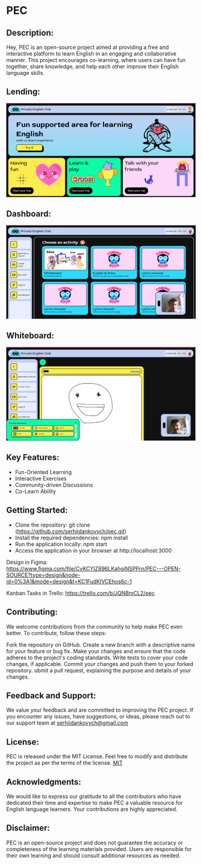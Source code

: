 # PEC 

## Description:

Hey,  PEC is an open-source project aimed at providing a free and interactive platform to learn English in an engaging and collaborative manner. This project encourages co-learning, where users can have fun together, share knowledge, and help each other improve their English language skills.

## Lending:
![Lending](https://github.com/serhiidankovych/pec/blob/main/pec-app/src/assets/lending.png)  
## Dashboard:
![Dashboard](https://github.com/serhiidankovych/pec/blob/main/pec-app/src/assets/apps.png)
## Whiteboard:
![Whiteboard](https://github.com/serhiidankovych/pec/blob/main/pec-app/src/assets/whiteboard.png)

## Key Features:

 - Fun-Oriented Learning
 - Interactive Exercises
 - Community-driven Discussions
 - Co-Learn Ability
   
## Getting Started:

 - Clone the repository: git clone (https://github.com/serhiidankovych/pec.git)
 - Install the required dependencies: npm install
 - Run the application locally: npm start
 - Access the application in your browser at http://localhost:3000

Design in Figma: https://www.figma.com/file/CvKCYIZ896LKahgiNSPPrn/PEC---OPEN-SOURCE?type=design&node-id=0%3A1&mode=design&t=KC1FudKIVCEhos6c-1

Kanban Tasks in Trello: https://trello.com/b/JQNBmCL2/pec

## Contributing:

We welcome contributions from the community to help make PEC even better. To contribute, follow these steps:

Fork the repository on GitHub.
Create a new branch with a descriptive name for your feature or bug fix.
Make your changes and ensure that the code adheres to the project's coding standards.
Write tests to cover your code changes, if applicable.
Commit your changes and push them to your forked repository.
ubmit a pull request, explaining the purpose and details of your changes.

## Feedback and Support:

We value your feedback and are committed to improving the PEC project. If you encounter any issues, have suggestions, or ideas, please reach out to our support team at serhiidankovych@gmail.com

## License:

PEC is released under the MIT License. Feel free to modify and distribute the project as per the terms of the license.
[MIT](https://choosealicense.com/licenses/mit/)

## Acknowledgments:

We would like to express our gratitude to all the contributors who have dedicated their time and expertise to make PEC a valuable resource for English language learners. Your contributions are highly appreciated.

## Disclaimer:

PEC is an open-source project and does not guarantee the accuracy or completeness of the learning materials provided. Users are responsible for their own learning and should consult additional resources as needed.
 
